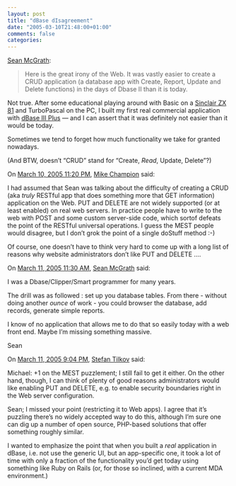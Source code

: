 ```yaml
---
layout: post
title: "dBase dIsagreement"
date: "2005-03-10T21:48:00+01:00"
comments: false
categories: 
---
```


<p><a href="http://seanmcgrath.blogspot.com/archives/2005_03_06_seanmcgrath_archive.html#111027274624169161">Sean McGrath</a>:</p>

<blockquote>
<p>Here is the great irony of the Web. It was vastly easier to create a CRUD application (a database app with Create, Report, Update and Delete functions) in the days of Dbase II than it is today.</p>
</blockquote>

<p>Not true. After some educational playing around with Basic on a <a href="http://www.obsoletecomputermuseum.org/zx81/">Sinclair ZX 81</a> and TurboPascal on the PC, I built my first real commercial application with <a href="http://info.wlu.ca/~wwwccs/software/database/dbaseIII.shtml">dBase III Plus</a> &#8212; and I can assert that it was definitely not easier than it would be today.</p>

<p>Sometimes we tend to forget how much functionality we take for granted nowadays. </p>

<p>(And BTW, doesn&#8217;t &#8220;CRUD&#8221; stand for &#8220;Create, <em>Read</em>, Update, Delete&#8221;?)</p>

<section class="comments">

<div class="comment" id="comment-486">
On <a href="#comment-486" title="Permalink to this comment">March 10, 2005 11:20 PM</a>, <a href="http://blog.msdn.com/mikechampion" title="http://blog.msdn.com/mikechampion" rel="nofollow">Mike Champion</a>
said:
<p>I had assumed that Sean was talking about the difficulty of creating a CRUD (aka <em>truly</em> RESTful app that does something more that GET information) application on the Web. PUT and DELETE are not widely supported (or at least enabled) on real web servers.  In practice people have to write to the web with POST and some custom server-side code, which sortof defeats the point of the RESTful universal operations. I guess the MEST people would disagree, but I don&#8217;t grok the point of a single doStuff method :-)  </p>

<p>Of course, one doesn&#8217;t have to think very hard to come up with a long list of reasons why website administrators don&#8217;t like PUT and DELETE &#8230;.</p>


<div class="comment" id="comment-487">
On <a href="#comment-487" title="Permalink to this comment">March 11, 2005 11:30 AM</a>, <a href="http://seanmcgrath.blogspot.com" title="http://seanmcgrath.blogspot.com" rel="nofollow">Sean McGrath</a>
said:
<p>I was a Dbase/Clipper/Smart programmer for many years.</p>

<p>The drill was as followed : set up you database tables. From there - without doing another <em>ounce</em> of work - you could browser the database, add records, generate simple reports.</p>

<p>I know of no application that allows me to do that so easily today with a web front end. Maybe I&#8217;m missing something massive.</p>

<p>Sean</p>


<div class="comment" id="comment-488">
On <a href="#comment-488" title="Permalink to this comment">March 11, 2005  9:04 PM</a>, <a href="/en/staff/st/">Stefan Tilkov</a>
said:
<p>Michael: +1 on the MEST puzzlement; I still fail to get it either. On the other hand, though, I can think of plenty of good reasons administrators would like enabling PUT and DELETE, e.g. to enable security boundaries right in the Web server configuration.</p>

<p>Sean; I missed your point (restricting it to Web apps). I agree that it&#8217;s puzzling there&#8217;s no widely accepted way to do this, although I&#8217;m sure one can dig up a number of open source, PHP-based solutions that offer something roughly similar.</p>

<p>I wanted to emphasize the point that when you built a <em>real</em> application in dBase, i.e. not use the generic UI, but an app-specific one, it took a lot of time with only a fraction of the functionality you&#8217;d get today using something like Ruby on Rails (or, for those so inclined, with a current MDA environment.)</p>


</section>

